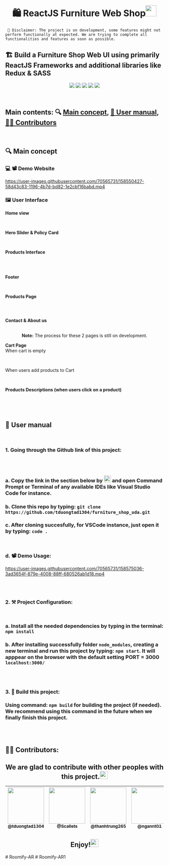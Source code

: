<h1 align="center"><b>🛍️ ReactJS Furniture Web Shop</b><img src="https://media.giphy.com/media/hvRJCLFzcasrR4ia7z/giphy.gif" width="35"></h1>

     📝 Disclaimer: The project is on development, some features might not perform functionally at expected. We are trying to complete all functionalities and features as soon as possible.

## 🏗️ Build a Furniture Shop Web UI using primarily ReactJS  Frameworks and additional libraries like Redux & SASS
<p align="center">
  <a href="https://www.reactjs.org/"><img src="https://img.shields.io/badge/React-20232A?style=for-the-badge&logo=react&logoColor=61DAFB"/></a>
    <a href="#"><img src="https://img.shields.io/badge/JavaScript-323330?style=for-the-badge&logo=javascript&logoColor=F7DF1E)"/></a>
    <a href="https://sass-lang.com/"><img src="https://img.shields.io/badge/Sass-CC6699?style=for-the-badge&logo=sass&logoColor=white"/></a>
    <a href="https://redux.js.org/"><img src="https://img.shields.io/badge/Redux-593D88?style=for-the-badge&logo=redux&logoColor=white"/></a>
    <a href="https://redux.js.org/"><img src="https://img.shields.io/badge/React_Router-CA4245?style=for-the-badge&logo=react-router&logoColor=white"/></a>
</p>
<br>

## Main contents: 🔍 [**Main concept**](https://github.com/tduongtad1304/furniture_shop_uda#-main-concept), [**📕 User manual**](https://github.com/tduongtad1304/furniture_shop_uda#-user-manual), [**💁‍♂️ Contributors**](https://github.com/tduongtad1304/furniture_shop_uda#%EF%B8%8F-contributors)
<br>

## 🔍 **Main concept**

### 💻 📽️ Demo Website

https://user-images.githubusercontent.com/70565731/158550427-58d43c83-1196-4b7d-bd82-1e2cbf16babd.mp4

### 🖼️ User Interface
<summary><b>Home view</b></summary>
  <br/>
  <p align="center">
    <a href="https://github.com/tduongtad1304"><img alt="" src="https://user-images.githubusercontent.com/70565731/158555177-92dbe15f-00d6-45fe-8b48-2a708360c188.png"/></a>
<br/>

<summary><b>Hero Slider & Policy Card</b></summary>
<br/>
  <p align="center">
    <a href="https://github.com/tduongtad1304"><img alt="" src="https://user-images.githubusercontent.com/70565731/158559646-47a0c0df-5e4f-41ec-a0d0-37d5ee8c8916.png"/></a>
<br/>

<summary><b>Products Interface</b></summary>
<br/>
  <p align="center">
    <a href="https://github.com/tduongtad1304"><img alt="" src="https://user-images.githubusercontent.com/70565731/158559790-76263664-a062-4167-9bef-28499841b0fb.png"/></a>
    <a href="https://github.com/tduongtad1304"><img alt="" src="https://user-images.githubusercontent.com/70565731/158559804-27354ae1-17a6-4ca9-874d-1aaa55ffe650.png"/></a>
    <a href="https://github.com/tduongtad1304"><img alt="" src="https://user-images.githubusercontent.com/70565731/158559815-35498fb6-85ce-4e9f-9f21-294bdf98f99f.png"/></a>
    <a href="https://github.com/tduongtad1304"><img alt="" src="https://user-images.githubusercontent.com/70565731/158559821-d58ee105-76f0-437a-b477-8e34a4258741.png"/></a>
    <a href="https://github.com/tduongtad1304"><img alt="" src="https://user-images.githubusercontent.com/70565731/158559831-1ddd67b6-fe0f-4438-9f19-ad213f6c4740.png"/></a>
<br/>

<summary><b>Footer</b></summary>
<br/>
  <p align="center">
    <a href="https://github.com/tduongtad1304"><img alt="" src="https://user-images.githubusercontent.com/70565731/158572156-e0853582-1353-4c8e-85bb-4b4859fbcac0.png"/></a>
<br/>

<summary><b>Products Page</b></summary>
<br/>
  <p align="center">
    <a href="https://github.com/tduongtad1304"><img alt="" src="https://user-images.githubusercontent.com/70565731/158560461-5562a2a5-ef3b-4c22-96ca-dcfb8cc67009.png"/></a>
  <p align="center">
    <a href="https://github.com/tduongtad1304"><img alt="" src="https://user-images.githubusercontent.com/70565731/158560480-43a748bd-e6e2-4072-b17f-b9dcf15aedd9.png"/></a>
<br/>

<summary><b>Contact & About us</b></summary>
<br/>
  <p align="center">
    <b>Note:</b> The process for these 2 pages is still on development.
<br/>

<summary><b>Cart Page</b></summary>
<summary><span>When cart is empty</b></span>
<br>
<br/>
  <p align="center">
    <a href="https://github.com/tduongtad1304"><img alt="" src="https://user-images.githubusercontent.com/70565731/158561335-5714ad95-33cf-4a70-bfb1-4c56d97f2470.png"/></a>
    <br>
<summary><span>When users add products to Cart</b></span>
<br>
<br/>
<p align="center">
    <a href="https://github.com/tduongtad1304"><img alt="" src="https://user-images.githubusercontent.com/70565731/158561614-1b768059-1d85-4a47-b82e-aa204028d871.png"/></a>
<br/>

<summary><b>Products Descriptions (when users click on a product)</b></summary>
<br/>
  <p align="center">
    <a href="https://github.com/tduongtad1304"><img alt="" src="https://user-images.githubusercontent.com/70565731/158561822-1a32f313-7090-4380-a51f-7903c80ff943.png"/></a>
    <br>
    <p align="center">
    <a href="https://github.com/tduongtad1304"><img alt="" src="https://user-images.githubusercontent.com/70565731/158561845-b8108253-858e-4d45-824d-a2dc89519572.png"/></a>
<br/>
<br>

## **📕 User manual**
 <br>

### 1. Going through the Github link of this project:
<br>
<p align="center">
    <a href="https://github.com/tduongtad1304"><img alt="" src="https://user-images.githubusercontent.com/70565731/158562455-646003dd-7cb2-4c1a-9cbb-7c73eabf9485.png"/></a>
<br>

### a. Copy the link in the section below by <img src="https://user-images.githubusercontent.com/70565731/158563145-c2d324e4-8122-45e7-863e-5496b2e241bb.png" height="22px"> and open Command Prompt or Terminal of any available IDEs like Visual Studio Code for instance.

### b. Clone this repo by typing: ```git clone https://github.com/tduongtad1304/furniture_shop_uda.git```
### c. After cloning succesfully, for VSCode instance, just open it by typing: ```code .```
<br>
     
### d. 📽️ Demo Usage:
     


https://user-images.githubusercontent.com/70565731/158575036-3ad3654f-879e-4008-88ff-680526ab1d18.mp4

     
<br></br>

### 2. ⚒️ Project Configuration:
<br>

### a. Install all the needed dependencies by typing in the terminal: ```npm install```
### b. After installing successfully folder ```node_modules```, creating a new terminal and run this project by typing: ```npm start```. It will apppear on the browser with the default setting PORT = 3000 ```localhost:3000/```

<br></br>

### 3. 🏢 Build this project:
### Using command: ```npm build``` for building the project (if needed). We recommend using this command in the future when we finally finish this project.
<br></br>

## **💁‍♂️ Contributors**:
### <h2 align="center"><b>We are glad to contribute with other peoples with this project.</b><img src="https://media.giphy.com/media/hvRJCLFzcasrR4ia7z/giphy.gif" width="25"></h2>

| [<img src="https://avatars.githubusercontent.com/u/70565731?v=4" width="115"><br><sub>@tduongtad1304</sub>](https://github.com/tduongtad1304) | [<img  src="https://avatars.githubusercontent.com/u/90086351?v=4" width="115"><br><sub>@Scallets</sub>](https://github.com/Scaletts) | [<img  src="https://avatars.githubusercontent.com/u/72735987?v=4" width="115"><br><sub>@thanhtrung265</sub>](https://github.com/thanhtrung265) | [<img  src="https://avatars.githubusercontent.com/u/70565685?v=4" width="115"><br><sub>@ngannt01</sub>](https://github.com/ngannt01) | [<img  src="https://avatars.githubusercontent.com/u/73017119?v=4" width="115"><br><sub>@vankiet2001</sub>](https://github.com/vankiet2001) |
| :---: |:---: | :---: | :---: | :---: |

<h2 align="center"><b>Enjoy!</b><img src="https://media.giphy.com/media/hvRJCLFzcasrR4ia7z/giphy.gif" width="25"></h2>
# Roomify-AR
# Roomify-AR1
